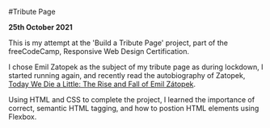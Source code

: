 #Tribute Page

**25th October 2021**

This is my attempt at the 'Build a Tribute Page' project, part of the freeCodeCamp, Responsive Web Design Certification. 

I chose Emil Zatopek as the subject of my tribute page as during lockdown, I started running again, and recently read the autobiography of Zatopek, [Today We Die a Little: The Rise and Fall of Emil Zátopek][1]. 

Using HTML and CSS to complete the project, I learned the importance of correct, semantic HTML tagging, and how to postion HTML elements using Flexbox.

[1]: https://www.amazon.co.uk/Today-We-Die-Little-Z%C3%A1topek/dp/0224100343